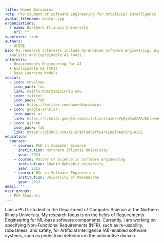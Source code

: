 ```yaml
---
title: Hamed Barzamini
role: PhD Student of Software Engineering for Artificial Intelligence
avatar_filename: avatar.jpg
organizations:
  - name: Northern Illinois University
    url: ""
superuser: true
authors:
  - 吳恩達
bio: My research interests include AI-enabled Software Engineering, Big Data
  Analytic and Explainable AI (XAI).
interests:
  - Requirements Engineering For AI
  - Explainable AI (XAI)
  - Deep Learning Models
social:
  - icon: envelope
    icon_pack: fas
    link: mailto:hbarzamini@niu.edu
  - icon: twitter
    icon_pack: fab
    link: https://twitter.com/hamedbarzamini
  - icon: google-scholar
    icon_pack: ai
    link: https://scholar.google.com/citations?user=VpOyZZwAAAAJ&hl=en&oi=ao
  - icon: github
    icon_pack: fab
    link: https://github.com/AI-EnabledSoftwareEngineering-AISE
education:
  courses:
    - course: PhD in Computer Science
      institution: Northern Illinois University
      year: 2024
    - course: Master of Science in Software Engineering
      institution: Shahid Beheshti University
      year: 2015
    - course: BSc in Software Engineering
      institution: University of Mazandaran
      year: 2012
email: ""
user_groups:
  - PhD Students
---
```

I am a Ph.D. student in the Department of Computer Science at the Northern Illinois University. My research focus is on the fields of Requirements Engineering for ML-base software components. Currently, I am working on specifying Non-Functional Requirements (NFR), such as re-usability, robustness, and safety, for Artificial Intelligence (AI)-enabled software systems, such as pedestrian detectors in the automotive domain.